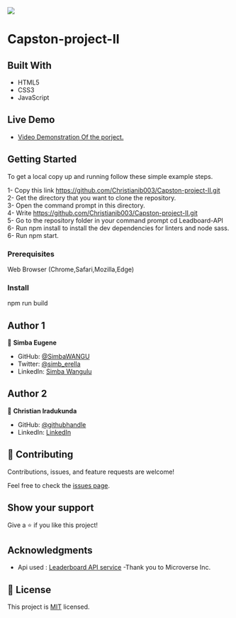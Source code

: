 ![](https://img.shields.io/badge/Microverse-blueviolet)

# Capston-project-II

## Built With

- HTML5
- CSS3
- JavaScript

## Live Demo
- [Video Demonstration Of the porject.](https://drive.google.com/file/d/1bEva7_groDE97T47wWPoVO0NL0wA0raq/view?usp=sharing)


## Getting Started

To get a local copy up and running follow these simple example steps.

1- Copy this link https://github.com/Christianib003/Capston-project-II.git <br>
2- Get the directory that you want to clone the repository. <br>
3- Open the command prompt in this directory. <br>
4- Write https://github.com/Christianib003/Capston-project-II.git <br>
5- Go to the repository folder in your command prompt cd Leadboard-API<br>
6- Run npm install to install the dev dependencies for linters and node sass.
6- Run npm start.
### Prerequisites

Web Browser (Chrome,Safari,Mozilla,Edge)

### Install

npm run build



## Author 1
🧑  **Simba Eugene**

- GitHub: [@SimbaWANGU](https://github.com/SimbaWANGU)
- Twitter: [@simb_erella](https://twitter.com/simb_erella)
- LinkedIn: [Simba Wangulu](https://www.linkedin.com/in/simba-wangulu/)

## Author 2
👤 **Christian Iradukunda**

- GitHub: [@githubhandle](https://github.com/Christianib003)
- LinkedIn: [LinkedIn](https://www.linkedin.com/in/christian-iradukunda-byiringiro-657598226)


## 🤝 Contributing

Contributions, issues, and feature requests are welcome!

Feel free to check the [issues page](../../issues/).

## Show your support

Give a ⭐️ if you like this project!

## Acknowledgments
- Api used : [Leaderboard API service](https://www.notion.so/Leaderboard-API-service-24c0c3c116974ac49488d4eb0267ade3)
-Thank you to Microverse Inc.

## 📝 License

This project is [MIT](./MIT.md) licensed.
